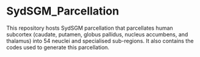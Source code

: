 # SydSGM_Parcellation
This repository hosts SydSGM parcellation that parcellates human subcortex (caudate, putamen, globus pallidus, nucleus accumbens, and thalamus) into 54 neuclei and specialised sub-regions.  It also contains the codes used to generate this parcellation.
